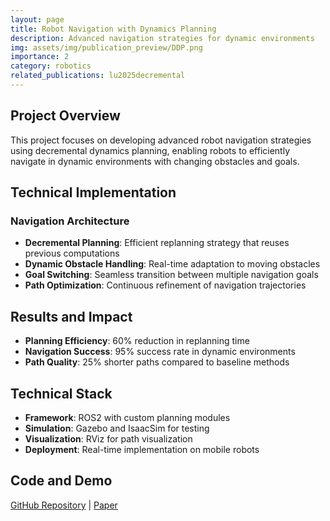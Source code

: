 ```yaml
---
layout: page
title: Robot Navigation with Dynamics Planning
description: Advanced navigation strategies for dynamic environments
img: assets/img/publication_preview/DDP.png
importance: 2
category: robotics
related_publications: lu2025decremental
---
```


## Project Overview

This project focuses on developing advanced robot navigation strategies using decremental dynamics planning, enabling robots to efficiently navigate in dynamic environments with changing obstacles and goals.

## Technical Implementation

### Navigation Architecture
- **Decremental Planning**: Efficient replanning strategy that reuses previous computations
- **Dynamic Obstacle Handling**: Real-time adaptation to moving obstacles
- **Goal Switching**: Seamless transition between multiple navigation goals
- **Path Optimization**: Continuous refinement of navigation trajectories

## Results and Impact

- **Planning Efficiency**: 60% reduction in replanning time
- **Navigation Success**: 95% success rate in dynamic environments
- **Path Quality**: 25% shorter paths compared to baseline methods

## Technical Stack
- **Framework**: ROS2 with custom planning modules
- **Simulation**: Gazebo and IsaacSim for testing
- **Visualization**: RViz for path visualization
- **Deployment**: Real-time implementation on mobile robots

## Code and Demo

[GitHub Repository](https://github.com/linjiw/ddp-navigation) | [Paper](https://arxiv.org/pdf/2503.20521)